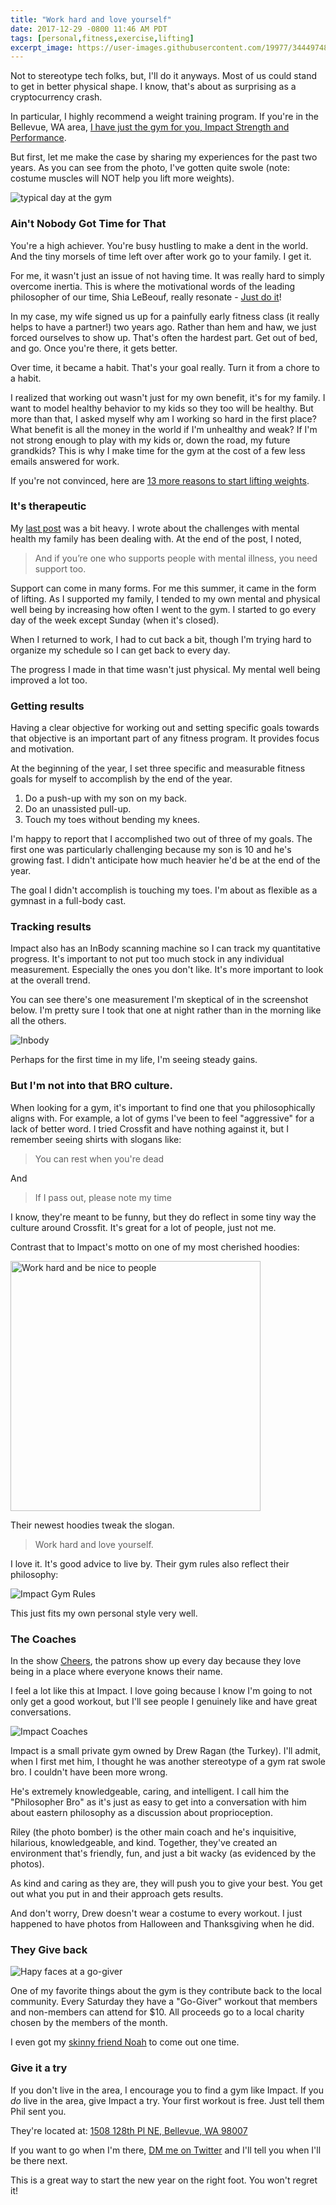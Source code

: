 ```yaml
---
title: "Work hard and love yourself"
date: 2017-12-29 -0800 11:46 AM PDT
tags: [personal,fitness,exercise,lifting]
excerpt_image: https://user-images.githubusercontent.com/19977/34449748-a91d59c2-ecb0-11e7-8566-784bf6452d73.jpg
---
```


Not to stereotype tech folks, but, I'll do it anyways. Most of us could stand to get in better physical shape. I know, that's about as surprising as a cryptocurrency crash.

In particular, I highly recommend a weight training program. If you're in the Bellevue, WA area, [I have just the gym for you, Impact Strength and Performance](http://goimpactstrength.com/).

But first, let me make the case by sharing my experiences for the past two years. As you can see from the photo, I've gotten quite swole (note: costume muscles will NOT help you lift more weights).

![typical day at the gym](https://user-images.githubusercontent.com/19977/34449748-a91d59c2-ecb0-11e7-8566-784bf6452d73.jpg)

### Ain't Nobody Got Time for That

You're a high achiever. You're busy hustling to make a dent in the world. And the tiny morsels of time left over after work go to your family. I get it.

For me, it wasn't just an issue of not having time. It was really hard to simply overcome inertia. This is where the motivational words of the leading philosopher of our time, Shia LeBeouf, really resonate - [Just do it](https://www.youtube.com/watch?v=ZXsQAXx_ao0)!

In my case, my wife signed us up for a painfully early fitness class (it really helps to have a partner!) two years ago. Rather than hem and haw, we just forced ourselves to show up. That's often the hardest part. Get out of bed, and go. Once you're there, it gets better.

Over time, it became a habit. That's your goal really. Turn it from a chore to a habit.

I realized that working out wasn't just for my own benefit, it's for my family. I want to model healthy behavior to my kids so they too will be healthy. But more than that, I asked myself why am I working so hard in the first place? What benefit is all the money in the world if I'm unhealthy and weak? If I'm not strong enough to play with my kids or, down the road, my future grandkids? This is why I make time for the gym at the cost of a few less emails answered for work.

If you're not convinced, here are [13 more reasons to start lifting weights](https://www.huffingtonpost.com/2015/01/12/benefits-of-lifting-weights_n_6432632.html).

### It's therapeutic

My [last post](https://haacked.com/archive/2017/12/27/darkest-timeline/) was a bit heavy. I wrote about the challenges with mental health my family has been dealing with. At the end of the post, I noted,

> And if you’re one who supports people with mental illness, you need support too.

Support can come in many forms. For me this summer, it came in the form of lifting. As I supported my family, I tended to my own mental and physical well being by increasing how often I went to the gym. I started to go every day of the week except Sunday (when it's closed).

When I returned to work, I had to cut back a bit, though I'm trying hard to organize my schedule so I can get back to every day.

The progress I made in that time wasn't just physical. My mental well being improved a lot too.

### Getting results

Having a clear objective for working out and setting specific goals towards that objective is an important part of any fitness program. It provides focus and motivation.

At the beginning of the year, I set three specific and measurable fitness goals for myself to accomplish by the end of the year.

1. Do a push-up with my son on my back.
2. Do an unassisted pull-up.
3. Touch my toes without bending my knees.

I'm happy to report that I accomplished two out of three of my goals. The first one was particularly challenging because my son is 10 and he's growing fast. I didn't anticipate how much heavier he'd be at the end of the year.

The goal I didn't accomplish is touching my toes. I'm about as flexible as a gymnast in a full-body cast.

### Tracking results

Impact also has an InBody scanning machine so I can track my quantitative progress. It's important to not put too much stock in any individual measurement. Especially the ones you don't like. It's more important to look at the overall trend.

You can see there's one measurement I'm skeptical of in the screenshot below. I'm pretty sure I took that one at night rather than in the morning like all the others.

![Inbody ](https://user-images.githubusercontent.com/19977/34446800-f653f6c4-ec92-11e7-8350-c4eddb3a2475.png)

Perhaps for the first time in my life, I'm seeing steady gains.

### But I'm not into that BRO culture.

When looking for a gym, it's important to find one that you philosophically aligns with. For example, a lot of gyms I've been to feel "aggressive" for a lack of better word. I tried Crossfit and have nothing against it, but I remember seeing shirts with slogans like:

> You can rest when you're dead

And

> If I pass out, please note my time

I know, they're meant to be funny, but they do reflect in some tiny way the culture around Crossfit. It's great for a lot of people, just not me.

Contrast that to Impact's motto on one of my most cherished hoodies:

<img src="https://user-images.githubusercontent.com/19977/34450368-0bc38e42-ecbc-11e7-8ea7-fbadcad4c229.JPG" width="400" title="Work hard and be nice to people" alt="Work hard and be nice to people" />

Their newest hoodies tweak the slogan.

> Work hard and love yourself.

I love it. It's good advice to live by. Their gym rules also reflect their philosophy:

![Impact Gym Rules](https://user-images.githubusercontent.com/19977/34447014-c7875da2-ec94-11e7-8e7b-18e2997afe98.png)

This just fits my own personal style very well.

### The Coaches

In the show [Cheers](https://en.wikipedia.org/wiki/Cheers), the patrons show up every day because they love being in a place where everyone knows their name.

I feel a lot like this at Impact. I love going because I know I'm going to not only get a good workout, but I'll see people I genuinely like and have great conversations.

![Impact Coaches](https://user-images.githubusercontent.com/19977/34450088-1ece8600-ecb6-11e7-9223-f31607938861.jpg)

Impact is a small private gym owned by Drew Ragan (the Turkey). I'll admit, when I first met him, I thought he was another stereotype of a gym rat swole bro. I couldn't have been more wrong.

He's extremely knowledgeable, caring, and intelligent. I call him the "Philosopher Bro" as it's just as easy to get into a conversation with him about eastern philosophy as a discussion about proprioception.

Riley (the photo bomber) is the other main coach and he's inquisitive, hilarious, knowledgeable, and kind. Together, they've created an environment that's friendly, fun, and just a bit wacky (as evidenced by the photos).

As kind and caring as they are, they will push you to give your best. You get out what you put in and their approach gets results.

And don't worry, Drew doesn't wear a costume to every workout. I just happened to have photos from Halloween and Thanksgiving when he did.

### They Give back

![Hapy faces at a go-giver](https://user-images.githubusercontent.com/19977/34450335-48a025b0-ecbb-11e7-9986-c0fecad99d4e.JPG)

One of my favorite things about the gym is they contribute back to the local community. Every Saturday they have a "Go-Giver" workout that members and non-members can attend for $10. All proceeds go to a local charity chosen by the members of the month.

I even got my [skinny friend Noah](https://twitter.com/uxnoah) to come out one time.

### Give it a try

If you don't live in the area, I encourage you to find a gym like Impact. If you _do_ live in the area, give Impact a try. Your first workout is free. Just tell them Phil sent you.

They're located at: [1508 128th Pl NE, Bellevue, WA 98007](https://goo.gl/maps/9RBc9j6Pat12)

If you want to go when I'm there, [DM me on Twitter](https://twitter.com/haacked) and I'll tell you when I'll be there next.

This is a great way to start the new year on the right foot. You won't regret it!
